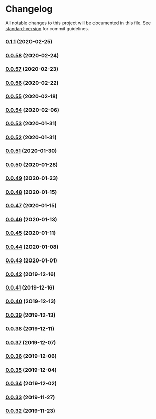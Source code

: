 # Changelog

All notable changes to this project will be documented in this file. See [standard-version](https://github.com/conventional-changelog/standard-version) for commit guidelines.

### [0.1.1](https://github.com/cydran/cydran/compare/v0.0.58...v0.1.1) (2020-02-25)

### [0.0.58](https://github.com/cydran/cydran/compare/v0.0.57...v0.0.58) (2020-02-24)

### [0.0.57](https://github.com/cydran/cydran/compare/v0.0.56...v0.0.57) (2020-02-23)

### [0.0.56](https://github.com/cydran/cydran/compare/v0.0.55...v0.0.56) (2020-02-22)

### [0.0.55](https://github.com/cydran/cydran/compare/v0.0.54...v0.0.55) (2020-02-18)

### [0.0.54](https://github.com/cydran/cydran/compare/v0.0.53...v0.0.54) (2020-02-06)

### [0.0.53](https://github.com/cydran/cydran/compare/v0.0.52...v0.0.53) (2020-01-31)

### [0.0.52](https://github.com/cydran/cydran/compare/v0.0.51...v0.0.52) (2020-01-31)

### [0.0.51](https://github.com/cydran/cydran/compare/v0.0.50...v0.0.51) (2020-01-30)

### [0.0.50](https://github.com/cydran/cydran/compare/v0.0.49...v0.0.50) (2020-01-28)

### [0.0.49](https://github.com/cydran/cydran/compare/v0.0.48...v0.0.49) (2020-01-23)

### [0.0.48](https://github.com/cydran/cydran/compare/v0.0.47...v0.0.48) (2020-01-15)

### [0.0.47](https://github.com/cydran/cydran/compare/v0.0.46...v0.0.47) (2020-01-15)

### [0.0.46](https://github.com/cydran/cydran/compare/v0.0.45...v0.0.46) (2020-01-13)

### [0.0.45](https://github.com/cydran/cydran/compare/v0.0.44...v0.0.45) (2020-01-11)

### [0.0.44](https://github.com/cydran/cydran/compare/v0.0.43...v0.0.44) (2020-01-08)

### [0.0.43](https://github.com/cydran/cydran/compare/v0.0.42...v0.0.43) (2020-01-01)

### [0.0.42](https://github.com/cydran/cydran/compare/v0.0.41...v0.0.42) (2019-12-16)

### [0.0.41](https://github.com/cydran/cydran/compare/v0.0.40...v0.0.41) (2019-12-16)

### [0.0.40](https://github.com/cydran/cydran/compare/v0.0.39...v0.0.40) (2019-12-13)

### [0.0.39](https://github.com/cydran/cydran/compare/v0.0.38...v0.0.39) (2019-12-13)

### [0.0.38](https://github.com/cydran/cydran/compare/v0.0.37...v0.0.38) (2019-12-11)

### [0.0.37](https://github.com/cydran/cydran/compare/v0.0.36...v0.0.37) (2019-12-07)

### [0.0.36](https://github.com/cydran/cydran/compare/v0.0.35...v0.0.36) (2019-12-06)

### [0.0.35](https://github.com/cydran/cydran/compare/v0.0.34...v0.0.35) (2019-12-04)

### [0.0.34](https://github.com/cydran/cydran/compare/v0.0.33...v0.0.34) (2019-12-02)

### [0.0.33](https://github.com/cydran/cydran/compare/v0.0.32...v0.0.33) (2019-11-27)

### [0.0.32](https://github.com/cydran/cydran/compare/v0.0.31...v0.0.32) (2019-11-23)
